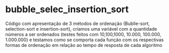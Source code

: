 # bubble_selec_insertion_sort
Código com apresentação de 3 métodos de ordenação (Bublle-sort, selection-sort e insertion-sort), criamos uma variável com a quantidade números a ser ordenados (testes feitos com 10,100,1000, 10.000, 100.000, 1.000.000) e testamos como se comporta cada função com os respectivas formas de ordenação em relação ao tempo de resposta de cada algoritmo
